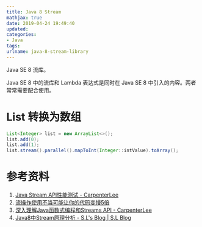 ```yaml
---
title: Java 8 Stream
mathjax: true
date: 2019-04-24 19:49:40
updated:
categories:
- Java
tags:
urlname: java-8-stream-library
---
```


Java SE 8 流库。

<!-- more -->

Java SE 8 中的流库和 Lambda 表达式是同时在 Java SE 8 中引入的内容。两者常常需要配合使用。



# List 转换为数组

```java
List<Integer> list = new ArrayList<>();
list.add(0);
list.add(1);
list.stream().parallel().mapToInt(Integer::intValue).toArray();
```





# 参考资料

1. [Java Stream API性能测试 - CarpenterLee](https://github.com/CarpenterLee/JavaLambdaInternals/blob/master/8-Stream%20Performance.md)
2. [流操作使用不当可能让你的代码变慢5倍](http://www.importnew.com/17262.html)
3. [深入理解Java函数式编程和Streams API - CarpenterLee](https://github.com/CarpenterLee/JavaLambdaInternals)
4. [Java8中Stream原理分析 - S.L's Blog | S.L Blog](https://elsef.com/2019/09/16/Java8中Stream的原理分析/)